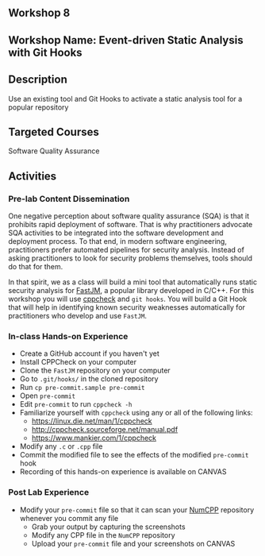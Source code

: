 ## Workshop 8

## Workshop Name: Event-driven Static Analysis with Git Hooks

## Description 

Use an existing tool and Git Hooks to activate a static analysis tool for a popular repository 

## Targeted Courses 

Software Quality Assurance 

## Activities 

### Pre-lab Content Dissemination 

One negative perception about software quality assurance (SQA) is that it prohibits rapid deployment of software. That is why practitioners advocate SQA activities to be integrated into the software development and deployment process. To that end, in modern software engineering, practitioners prefer automated pipelines for security analysis. Instead of asking practitioners to look for security problems themselves, tools should do that for them. 

In that spirit, we as a class  will build a mini tool that automatically runs static security analysis for [FastJM](https://github.com/shanpengli/FastJM), a popular library developed in C/C++. For this workshop you will use [cppcheck](https://cppcheck.sourceforge.io/) and `git hooks`. You will build a Git Hook that will help in identifying known security weaknesses automatically for practitioners who develop and use `FastJM`.  


### In-class Hands-on Experience 

- Create a GitHub account if you haven't yet 
- Install CPPCheck on your computer 
- Clone the `FastJM` repository on your computer  
- Go to `.git/hooks/` in the cloned repository 
- Run `cp pre-commit.sample pre-commit` 
- Open `pre-commit` 
- Edit `pre-commit` to run `cppcheck -h`
- Familiarize yourself with `cppcheck` using any or all of the following links: 
   - https://linux.die.net/man/1/cppcheck 
   - http://cppcheck.sourceforge.net/manual.pdf 
   - https://www.mankier.com/1/cppcheck 
- Modify any `.c` or `.cpp` file 
- Commit the modified file to see the effects of the modified `pre-commit` hook   
- Recording of this hands-on experience is available on CANVAS 

### Post Lab Experience
- Modify your `pre-commit` file so that it can scan your [NumCPP](https://github.com/dpilger26/NumCpp) repository whenever you commit any file
  - Grab your output by capturing the screenshots 
  - Modify any CPP file in the `NumCPP` repository 
  - Upload your `pre-commit` file and your screenshots on CANVAS 